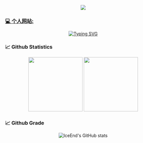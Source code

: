 <p align='center'>
    <img src="https://capsule-render.vercel.app/api?type=waving&color=auto&height=300&section=header&text=This%20is%20Jackson%20Hao&fontSize=90&animation=fadeIn&fontAlignY=38&desc=心有所向，日复一日，必有精进&descAlignY=60&descAlign=50"/>
</p>

### [💻 个人网站: ](https://jackson-hao.github.io)
<div align='center'>
    <a href="https://git.io/typing-svg"><img src="https://readme-typing-svg.demolab.com?font=Noto+Sans+Simplified+Chinese&pause=1000&width=435&lines=%E6%B0%B8%E8%BF%9C%E7%9B%B8%E4%BF%A1%E7%BE%8E%E5%A5%BD%E7%9A%84%E4%BA%8B%E6%83%85%E5%8D%B3%E5%B0%86%E5%8F%91%E7%94%9F" alt="Typing SVG" /></a>
</div>

### 📈 Github Statistics

<div align="center">
    <span>&emsp;&emsp;</span>
    <img height="175px" src="https://github-readme-stats.vercel.app/api?username=Jackson-Hao&count_private=true&show_icons=true" />
    <img height="175px" src="https://github-readme-stats.vercel.app/api/top-langs/?username=Jackson-Hao&layout=compact&langs_count=8" />
    <span>&emsp;&emsp;</span>
</div>

### 📈 Github Grade
<div align="center">
    
![IceEnd's GitHub stats](https://github-immortality.vercel.app/api?username=Jackson-Hao)

</div>
